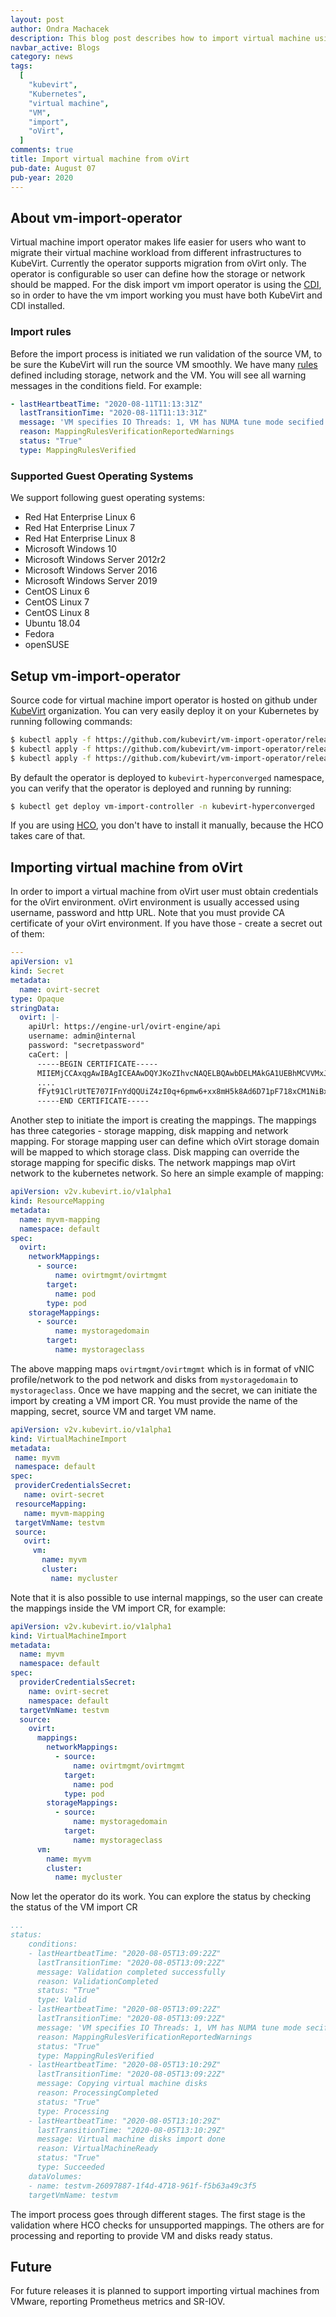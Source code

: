 ```yaml
---
layout: post
author: Ondra Machacek
description: This blog post describes how to import virtual machine using vm-import-operator
navbar_active: Blogs
category: news
tags:
  [
    "kubevirt",
    "Kubernetes",
    "virtual machine",
    "VM",
    "import",
    "oVirt",
  ]
comments: true
title: Import virtual machine from oVirt
pub-date: August 07
pub-year: 2020
---
```


## About vm-import-operator
Virtual machine import operator makes life easier for users who want to migrate their virtual machine workload from different infrastructures to KubeVirt. Currently the operator supports migration from oVirt only. The operator is configurable so user can define how the storage or network should be mapped. For the disk import vm import operator is using the [CDI](https://github.com/kubevirt/containerized-data-importer), so in order to have the vm import working you must have both KubeVirt and CDI installed.

### Import rules
Before the import process is initiated we run validation of the source VM, to be sure the KubeVirt will run the source VM smoothly. We have many [rules](https://github.com/kubevirt/vm-import-operator/blob/master/docs/rules.md) defined including storage, network and the VM. You will see all warning messages in the conditions field. For example:

```yaml
- lastHeartbeatTime: "2020-08-11T11:13:31Z"
  lastTransitionTime: "2020-08-11T11:13:31Z"
  message: 'VM specifies IO Threads: 1, VM has NUMA tune mode secified: interleave'
  reason: MappingRulesVerificationReportedWarnings
  status: "True"
  type: MappingRulesVerified
```

### Supported Guest Operating Systems
We support following guest operating systems:

* Red Hat Enterprise Linux 6
* Red Hat Enterprise Linux 7
* Red Hat Enterprise Linux 8
* Microsoft Windows 10
* Microsoft Windows Server 2012r2
* Microsoft Windows Server 2016
* Microsoft Windows Server 2019
* CentOS Linux 6
* CentOS Linux 7
* CentOS Linux 8
* Ubuntu 18.04
* Fedora
* openSUSE

## Setup vm-import-operator
Source code for virtual machine import operator is hosted on github under [KubeVirt](https://github.com/kubevirt) organization. You can very easily deploy it on your Kubernetes by running following commands:

```bash
$ kubectl apply -f https://github.com/kubevirt/vm-import-operator/releases/download/v0.1.0/namespace.yaml
$ kubectl apply -f https://github.com/kubevirt/vm-import-operator/releases/download/v0.1.0/operator.yaml
$ kubectl apply -f https://github.com/kubevirt/vm-import-operator/releases/download/v0.1.0/vmimportconfig_cr.yaml
```

By default the operator is deployed to `kubevirt-hyperconverged` namespace,
you can verify that the operator is deployed and running by running:

```bash
$ kubectl get deploy vm-import-controller -n kubevirt-hyperconverged
```

If you are using [HCO](https://github.com/kubevirt/hyperconverged-cluster-operator/), you don't have to install it manually,
because the HCO takes care of that.

## Importing virtual machine from oVirt
In order to import a virtual machine from oVirt user must obtain credentials for the oVirt environment. oVirt environment is usually accessed using username, password and http URL. Note that you must provide CA certificate of your oVirt environment. If you have those - create a secret out of them:

```yaml
---
apiVersion: v1
kind: Secret
metadata:
  name: ovirt-secret
type: Opaque
stringData:
  ovirt: |-
    apiUrl: https://engine-url/ovirt-engine/api
    username: admin@internal
    password: "secretpassword"
    caCert: |
      -----BEGIN CERTIFICATE-----
      MIIEMjCCAxqgAwIBAgICEAAwDQYJKoZIhvcNAQELBQAwbDELMAkGA1UEBhMCVVMxJDAiBgNVBAoM
      ....
      fFyt91ClrUtTE707IFnYdQQUiZ4zI0q+6pmw6+xx8mH5k8Ad6D71pF718xCM1NiBx/Cusg==
      -----END CERTIFICATE-----
```

Another step to initiate the import is creating the mappings. The mappings has three categories - storage mapping, disk mapping and network mapping. For storage mapping user can define which oVirt storage domain will be mapped to which storage class. Disk mapping can override the storage mapping for specific disks. The network mappings map oVirt network to the kubernetes network. So here an simple example of mapping:

```yaml
apiVersion: v2v.kubevirt.io/v1alpha1
kind: ResourceMapping
metadata:
  name: myvm-mapping
  namespace: default
spec:
  ovirt:
    networkMappings:
      - source:
          name: ovirtmgmt/ovirtmgmt
        target:
          name: pod
        type: pod
    storageMappings:
      - source:
          name: mystoragedomain
        target:
          name: mystorageclass
```

The above mapping maps `ovirtmgmt/ovirtmgmt` which is in format of vNIC profile/network to the pod network and disks from `mystoragedomain` to `mystorageclass`. Once we have mapping and the secret, we can initiate the import by creating a VM import CR. You must provide the name of the mapping, secret, source VM and target VM name.

```yaml
apiVersion: v2v.kubevirt.io/v1alpha1
kind: VirtualMachineImport
metadata:
 name: myvm
 namespace: default
spec:
 providerCredentialsSecret:
   name: ovirt-secret
 resourceMapping:
   name: myvm-mapping
 targetVmName: testvm
 source:
   ovirt:
     vm:
       name: myvm
       cluster:
         name: mycluster
```

Note that it is also possible to use internal mappings, so the user can create the mappings inside the VM import CR, for example:

```yaml
apiVersion: v2v.kubevirt.io/v1alpha1
kind: VirtualMachineImport
metadata:
  name: myvm
  namespace: default
spec:
  providerCredentialsSecret:
    name: ovirt-secret
    namespace: default
  targetVmName: testvm
  source:
    ovirt:
      mappings:
        networkMappings:
          - source:
              name: ovirtmgmt/ovirtmgmt
            target:
              name: pod
            type: pod
        storageMappings:
          - source:
              name: mystoragedomain
            target:
              name: mystorageclass
      vm:
        name: myvm
        cluster:
          name: mycluster
```

Now let the operator do its work. You can explore the status by checking the status of the VM import CR

```yaml
...
status:
    conditions:
    - lastHeartbeatTime: "2020-08-05T13:09:22Z"
      lastTransitionTime: "2020-08-05T13:09:22Z"
      message: Validation completed successfully
      reason: ValidationCompleted
      status: "True"
      type: Valid
    - lastHeartbeatTime: "2020-08-05T13:09:22Z"
      lastTransitionTime: "2020-08-05T13:09:22Z"
      message: 'VM specifies IO Threads: 1, VM has NUMA tune mode secified: interleave'
      reason: MappingRulesVerificationReportedWarnings
      status: "True"
      type: MappingRulesVerified
    - lastHeartbeatTime: "2020-08-05T13:10:29Z"
      lastTransitionTime: "2020-08-05T13:09:22Z"
      message: Copying virtual machine disks
      reason: ProcessingCompleted
      status: "True"
      type: Processing
    - lastHeartbeatTime: "2020-08-05T13:10:29Z"
      lastTransitionTime: "2020-08-05T13:10:29Z"
      message: Virtual machine disks import done
      reason: VirtualMachineReady
      status: "True"
      type: Succeeded
    dataVolumes:
    - name: testvm-26097887-1f4d-4718-961f-f5b63a49c3f5
    targetVmName: testvm
```

The import process goes through different stages. The first stage is the validation where HCO checks for unsupported mappings.
The others are for processing and reporting to provide VM and disks ready status.

## Future
For future releases it is planned to support importing virtual machines from VMware, reporting Prometheus metrics and SR-IOV.
